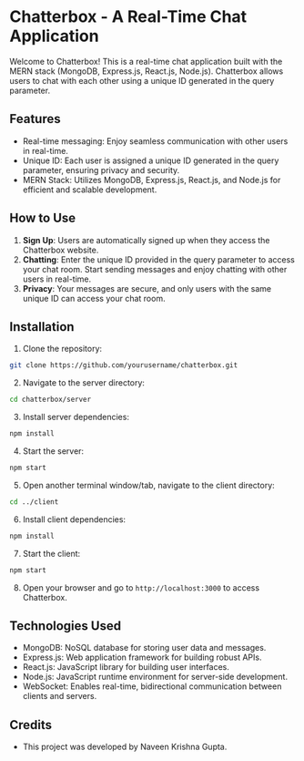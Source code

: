 # Chatterbox - A Real-Time Chat Application

Welcome to Chatterbox! This is a real-time chat application built with the MERN stack (MongoDB, Express.js, React.js, Node.js). Chatterbox allows users to chat with each other using a unique ID generated in the query parameter. 

## Features

- Real-time messaging: Enjoy seamless communication with other users in real-time.
- Unique ID: Each user is assigned a unique ID generated in the query parameter, ensuring privacy and security.
- MERN Stack: Utilizes MongoDB, Express.js, React.js, and Node.js for efficient and scalable development.

## How to Use

1. **Sign Up**: Users are automatically signed up when they access the Chatterbox website.
2. **Chatting**: Enter the unique ID provided in the query parameter to access your chat room. Start sending messages and enjoy chatting with other users in real-time.
3. **Privacy**: Your messages are secure, and only users with the same unique ID can access your chat room.

## Installation

1. Clone the repository:

```bash
git clone https://github.com/yourusername/chatterbox.git
```

2. Navigate to the server directory:

```bash
cd chatterbox/server
```

3. Install server dependencies:

```bash
npm install
```

4. Start the server:

```bash
npm start
```

5. Open another terminal window/tab, navigate to the client directory:

```bash
cd ../client
```

6. Install client dependencies:

```bash
npm install
```

7. Start the client:

```bash
npm start
```

8. Open your browser and go to `http://localhost:3000` to access Chatterbox.

## Technologies Used

- MongoDB: NoSQL database for storing user data and messages.
- Express.js: Web application framework for building robust APIs.
- React.js: JavaScript library for building user interfaces.
- Node.js: JavaScript runtime environment for server-side development.
- WebSocket: Enables real-time, bidirectional communication between clients and servers.

## Credits

- This project was developed by Naveen Krishna Gupta.


